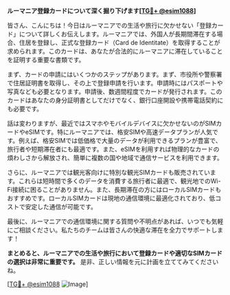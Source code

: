 **ルーマニア登録カードについて深く掘り下げます[[TG💪+ @esim1088](https://t.me/s/esim1088)]**

皆さん、こんにちは！今日はルーマニアでの生活や旅行に欠かせない「登録カード」について詳しくお伝えします。ルーマニアでは、外国人が長期間滞在する場合、住居を登録し、正式な登録カード（Card de Identitate）を取得することが求められます。このカードは、あなたが合法的にルーマニアに滞在していることを証明する重要な書類です。

まず、カードの申請にはいくつかのステップがあります。まず、市役所や警察署で住居証明書を取得し、その上で登録申請を行います。申請時にはパスポートや写真なども必要となります。申請後、数週間程度でカードが発行されます。このカードはあなたの身分証明書としてだけでなく、銀行口座開設や携帯電話契約にも必要です。

話は変わりますが、最近ではスマホやモバイルデバイスに欠かせないのがSIMカードやeSIMです。特にルーマニアでは、格安SIMや高速データプランが人気です。例えば、格安SIMでは低価格で大量のデータが利用できるプランが豊富で、旅行者や短期滞在者にも最適です。また、eSIMを利用すれば物理的なカードの煩わしさから解放され、簡単に複数の国や地域で通信サービスを利用できます。

さらに、ルーマニアでは観光客向けに特別な観光SIMカードも販売されています。これらは短時間で多くのデータを消費する旅行者に最適で、観光地でのWi-Fi接続に困ることがありません。また、長期滞在の方にはローカルSIMカードもおすすめです。ローカルSIMカードは現地の通信環境に最適化されており、低コストで安定した通信が可能です。

最後に、ルーマニアでの通信環境に関する質問や不明点があれば、いつでも気軽にご相談ください。私たちのチームは皆さんの快適な滞在を全力でサポートします！

**まとめると、ルーマニアでの生活や旅行において登録カードや適切なSIMカードの選択は非常に重要です。** 是非、正しい情報を元に計画を立ててみてくださいね。

[[TG💪+ @esim1088](https://t.me/s/esim1088) ![Image](https://i.postimg.cc/Y0z9fWf4/image.png)]